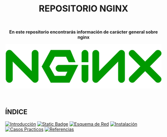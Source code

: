 # <h1 align="center"> REPOSITORIO NGINX </h1>
<br> 
<p align="center">
  <strong>En este repositorio encontrarás información de carácter general sobre nginx</strong>
</p>




<p align="center">
  <img src="./img/nginx.png" alt="Red" width="700">
</p>

<br> 

## **ÍNDICE** 

[![Introducción](https://img.shields.io/badge/Introduccion-red?style=for-the-badge&color=%230fc830)](./Introducción.md)
[![Static Badge](https://img.shields.io/badge/Comparativa-red?style=for-the-badge&color=%230fc830)](./Comparativa.md)
[![Esquema de Red](https://img.shields.io/badge/Esquema%20de%20Red-red?style=for-the-badge&color=%230fc830)](./EsquemaRed.md)
[![Instalación](https://img.shields.io/badge/Instalacion-red?style=for-the-badge&color=%230fc830)](./Instalación.md)
[![Casos Practicos](https://img.shields.io/badge/Casos%20Practicos-red?style=for-the-badge&color=%230fc830)](CasosPracticos.md)
[![Referencias](https://img.shields.io/badge/Referencias-red?style=for-the-badge&color=%230fc830)](./Referencias.md)










